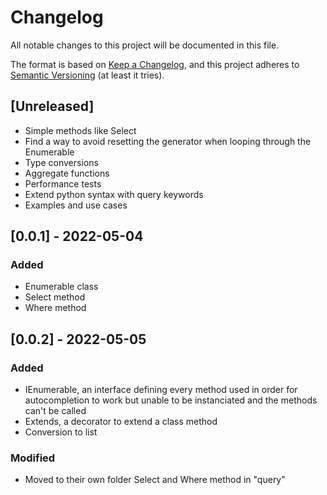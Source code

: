 # Changelog
All notable changes to this project will be documented in this file.

The format is based on [Keep a Changelog](https://keepachangelog.com/en/1.0.0/),
and this project adheres to [Semantic Versioning](https://semver.org/spec/v2.0.0.html) (at least it tries).

## [Unreleased]
- Simple methods like Select
- Find a way to avoid resetting the generator when looping through the Enumerable
- Type conversions
- Aggregate functions
- Performance tests
- Extend python syntax with query keywords
- Examples and use cases

## [0.0.1] - 2022-05-04
### Added
- Enumerable class
- Select method
- Where method

## [0.0.2] - 2022-05-05
### Added
- IEnumerable, an interface defining every method used in order for autocompletion to work but unable to be instanciated and the methods can't be called
- Extends, a decorator to extend a class method
- Conversion to list

### Modified
- Moved to their own folder Select and Where method in "query"